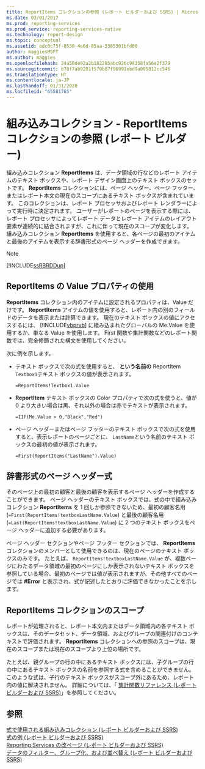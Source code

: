 ```yaml
---
title: ReportItems コレクションの参照 (レポート ビルダーおよび SSRS) | Microsoft Docs
ms.date: 03/01/2017
ms.prod: reporting-services
ms.prod_service: reporting-services-native
ms.technology: report-design
ms.topic: conceptual
ms.assetid: edc0c75f-0530-4e6d-85aa-3385301bfd00
author: maggiesMSFT
ms.author: maggies
ms.openlocfilehash: 24a50de92a2b182295abc926c98358fa56e2f379
ms.sourcegitcommit: b78f7ab9281f570b87f96991ebd9a095812cc546
ms.translationtype: HT
ms.contentlocale: ja-JP
ms.lasthandoff: 01/31/2020
ms.locfileid: "65581765"
---
```

# <a name="built-in-collections---reportitems-collection-references-report-builder"></a>組み込みコレクション - ReportItems コレクションの参照 (レポート ビルダー)
  組み込みコレクション **ReportItems** は、データ領域の行などのレポート アイテムのテキスト ボックスや、レポート デザイン画面上のテキスト ボックスのセットです。 **ReportItems** コレクションには、ページ ヘッダー、ページ フッター、またはレポート本文の現在のスコープにあるテキスト ボックスが含まれています。 このコレクションは、レポート プロセッサおよびレポート レンダラーによって実行時に決定されます。 ユーザーがレポートのページを表示する際には、レポート プロセッサによってレポート データとレポート アイテムのレイアウト要素が連続的に結合されますが、これに伴って現在のスコープが変化します。 組み込みコレクション **ReportItems** を使用すると、各ページの最初のアイテムと最後のアイテムを表示する辞書形式のページ ヘッダーを作成できます。  
  
> [!NOTE]  
>  [!INCLUDE[ssRBRDDup](../../includes/ssrbrddup-md.md)]  
  
## <a name="using-the-reportitems-value-property"></a>ReportItems の Value プロパティの使用  
 **ReportItems** コレクション内のアイテムに設定されるプロパティは、Value だけです。 **ReportItems** アイテムの値を使用すると、レポート内の別のフィールドのデータを表示または計算できます。 現在のテキスト ボックスの値にアクセスするには、 [!INCLUDE[vbprvb](../../includes/vbprvb-md.md)] に組み込まれたグローバルの Me.Value を使用するか、単なる Value を使用します。 First 関数や集計関数などのレポート関数では、完全修飾された構文を使用してください。  
  
 次に例を示します。  
  
-   テキスト ボックスで次の式を使用すると、 **という名前の** ReportItem `Textbox1`テキスト ボックスの値が表示されます。  
  
     `=ReportItems!Textbox1.Value`  
  
-   **ReportItem** テキスト ボックスの Color プロパティで次の式を使うと、値が 0 より大きい場合は黒、それ以外の場合は赤でテキストが表示されます。  
  
     `=IIF(Me.Value > 0,"Black","Red")`  
  
-   ページ ヘッダーまたはページ フッターのテキスト ボックスで次の式を使用すると、表示レポートのページごとに、 `LastName`という名前のテキスト ボックスの最初の値が表示されます。  
  
     `=First(ReportItems("LastName").Value)`  
  
## <a name="dictionary-style-page-header-expressions"></a>辞書形式のページ ヘッダー式  
 そのページ上の最初の顧客と最後の顧客を表示するページ ヘッダーを作成することができます。 ページ ヘッダーのテキスト ボックスでは、式の中で組み込みコレクション **ReportItems** を 1 回しか参照できないため、最初の顧客名用 (`=First(ReportItems!textboxLastName.Value`) と最後の顧客名用 (`=Last(ReportItems!textboxLastName.Value`) に 2 つのテキスト ボックスをページ ヘッダーに追加する必要があります。  
  
 ページ ヘッダー セクションやページ フッター セクションでは、 **ReportItems** コレクションのメンバーとして使用できるのは、現在のページのテキスト ボックスのみです。 たとえば、 `ReportItems!textboxLastName.Value` が、複数ページにわたるデータ領域の最初のページにしか表示されないテキスト ボックスを参照している場合、最初のページでは値が表示されますが、その他すべてのページでは **#Error** と表示され、式が記述したとおりに評価できなかったことを示します。  
  
## <a name="scope-for-the-reportitems-collection"></a>ReportItems コレクションのスコープ  
 レポートが処理されると、レポート本文内またはデータ領域内の各テキスト ボックスは、そのデータセット、データ領域、およびグループの関連付けのコンテキストで評価されます。 **ReportItems** コレクションへの参照のスコープは、現在のスコープまたは現在のスコープより上位の場所です。  
  
 たとえば、親グループの行の中にあるテキスト ボックスには、子グループの行の中にあるテキスト ボックスの名前を参照する式を含めることができません。 このような式は、子行のテキスト ボックスがスコープ外にあるため、レポート内の値に解決されません。 詳細については、「 [集計関数リファレンス (レポート ビルダーおよび SSRS)](../../reporting-services/report-design/report-builder-functions-aggregate-functions-reference.md)」を参照してください。  
  
## <a name="see-also"></a>参照  
 [式で使用される組み込みコレクション (レポート ビルダーおよび SSRS)](../../reporting-services/report-design/built-in-collections-in-expressions-report-builder.md)   
 [式の例 (レポート ビルダーおよび SSRS)](../../reporting-services/report-design/expression-examples-report-builder-and-ssrs.md)   
 [Reporting Services の改ページ &#40;レポート ビルダーおよび SSRS&#41;](../../reporting-services/report-design/pagination-in-reporting-services-report-builder-and-ssrs.md)   
 [データのフィルター、グループ化、および並べ替え &#40;レポート ビルダーおよび SSRS&#41;](../../reporting-services/report-design/filter-group-and-sort-data-report-builder-and-ssrs.md)  
  
  
